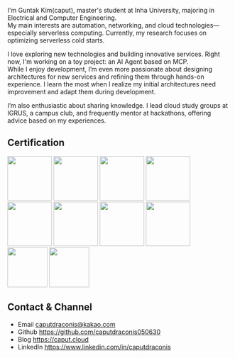 I'm Guntak Kim(caput), master's student at Inha University, majoring in Electrical and Computer Engineering.  
My main interests are automation, networking, and cloud technologies—especially serverless computing. Currently, my research focuses on optimizing serverless cold starts.

I love exploring new technologies and building innovative services. Right now, I'm working on a toy project: an AI Agent based on MCP.  
While I enjoy development, I’m even more passionate about designing architectures for new services and refining them through hands-on experience. I learn the most when I realize my initial architectures need improvement and adapt them during development.

I’m also enthusiastic about sharing knowledge. I lead cloud study groups at IGRUS, a campus club, and frequently mentor at hackathons, offering advice based on my experiences.


## Certification
<a href="https://www.credly.com/badges/9f89834f-6368-4916-8441-ae3d70f53a41/public_url"><img src="https://images.credly.com/size/340x340/images/2d84e428-9078-49b6-a804-13c15383d0de/image.png" width="100"></a>
<a href="https://www.credly.com/badges/d25b1784-2d43-4eac-ae54-e76c907ee24d/public_url"><img src="https://images.credly.com/size/340x340/images/bd31ef42-d460-493e-8503-39592aaf0458/image.png" width="100"></a>
<a href="https://www.credly.com/badges/a272aa9b-c61e-43dc-a147-c3665a6919b7/public_url"><img src="https://images.credly.com/size/680x680/images/4d08274f-64c1-495e-986b-3143f51b1371/image.png" width="100"></a>
<a href="https://www.credly.com/badges/723ea604-35c4-4730-a1fe-1a12a6f6afdc/public_url"><img src="https://images.credly.com/size/220x220/images/0e284c3f-5164-4b21-8660-0d84737941bc/image.png" width="100"></a>
<a href="https://www.credly.com/badges/62dc33cd-5c73-4fea-b268-578f8512e5af/public_url"><img src="https://images.credly.com/size/110x110/images/f0d3fbb9-bfa7-4017-9989-7bde8eaf42b1/image.png" width="100"></a>
<a href="https://www.credly.com/badges/5b61e0a6-d534-4067-9f5c-302f04e0faae/public_url"><img src="https://images.credly.com/size/340x340/images/e92b66a6-d4b5-4e86-92f9-a80846fb81e2/image.png" width="100"></a>
<a href="https://www.credly.com/badges/377ecfb1-f4b7-431b-87e9-68e2b170e025/public_url"><img src="https://images.credly.com/size/340x340/images/4d4693bb-530e-4bca-9327-de07f3aa2348/image.png" width="100"></a>
<a href="https://www.credly.com/badges/a39ac2a6-5b9e-4ff1-8b87-85a9c70c436c/public_url"><img src="https://images.credly.com/size/340x340/images/834f2c8d-2d2c-4ce7-9580-02a351c31626/image.png" width="100"></a>
<a href="https://www.credly.com/badges/b711d1c1-ac6b-4295-a38a-f0c65780c4f7/public_url"><img src="https://images.credly.com/size/340x340/images/ed4be915-68f8-428a-b332-40ded9084ee5/blob" width="90"></a>
<a href="https://www.cloudskillsboost.google/public_profiles/f6e4fd23-6574-4a31-8a3d-3636bbf7b86f/badges/4472105"><img src="https://cdn.qwiklabs.com/3cUZzotUhC3sWESWmiP9mofbB%2BcZrrX5NiKJEGZBS%2B4%3D" width="90"></a>



## Contact & Channel
- Email      caputdraconis@kakao.com
- Github     https://github.com/caputdraconis050630
- Blog       https://caput.cloud
- LinkedIn   https://www.linkedin.com/in/caputdraconis


